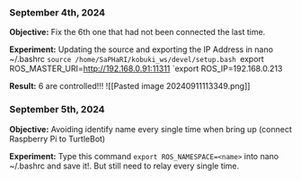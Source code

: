 
### September 4th, 2024

**Objective:** Fix the 6th one that had not been connected the last time.

**Experiment:** Updating the source and exporting the IP Address in nano ~/.bashrc
`source /home/SaPHaRI/kobuki_ws/devel/setup.bash
`export ROS_MASTER_URI=http://192.168.0.91:11311
`export ROS_IP=192.168.0.213

**Result:** 6 are controlled!!!
![[Pasted image 20240911113349.png]]

### September 5th, 2024

**Objective:** Avoiding identify name every single time when bring up (connect Raspberry Pi to TurtleBot)

**Experiment:** Type this command `export ROS_NAMESPACE=<name>` into nano ~/.bashrc and save it!. But still need to relay every single time.
